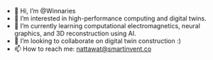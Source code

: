 - 👋 Hi, I’m @Winnaries
- 👀 I’m interested in high-performance computing and digital twins. 
- 🌱 I’m currently learning computational electromagnetics, neural graphics, and 3D reconstruction using AI. 
- 💞️ I’m looking to collaborate on digital twin construction :)
- 📫 How to reach me: nattawat@smartinvent.co

<!---
Winnaries/Winnaries is a ✨ special ✨ repository because its `README.md` (this file) appears on your GitHub profile.
You can click the Preview link to take a look at your changes.
--->

